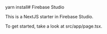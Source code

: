 yarn install# Firebase Studio

This is a NextJS starter in Firebase Studio.

To get started, take a look at src/app/page.tsx.

